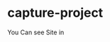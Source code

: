 # capture-project

<html>
  <body>
    You Can see Site in <a href="https://capture-project-seven.vercel.app/"></a>
  </body>
</html> 

